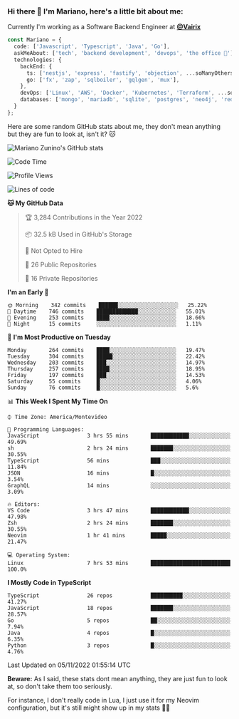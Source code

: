 ### Hi there 👋 I'm Mariano, here's a little bit about me:

Currently I'm working as a Software Backend Engineer at [**@Vairix**](https://vairix.com)

```ts
const Mariano = {
  code: ['Javascript', 'Typescript', 'Java', 'Go'],
  askMeAbout: ['tech', 'backend development', 'devops', 'the office 💼'],
  technologies: {
    backEnd: {
      ts: ['nestjs', 'express', 'fastify', 'objection', ...soManyOthersFrameworks],
      go: ['fx', 'zap', 'sqlboiler', 'gqlgen', 'mux'],
    },
    devOps: ['Linux', 'AWS', 'Docker', 'Kubernetes', 'Terraform', ...soManyOthersTools],
    databases: ['mongo', 'mariadb', 'sqlite', 'postgres', 'neo4j', 'redis'],
  }
};
```

Here are some random GitHub stats about me, they don't mean anything but they are fun to look at, isn't it? 🐱

![Mariano Zunino's GitHub stats](https://github-readme-stats.vercel.app/api?username=marianozunino&count_private=true&show_icons=true&theme=radical)

<!--START_SECTION:waka-->
![Code Time](http://img.shields.io/badge/Code%20Time-291%20hrs%2023%20mins-blue)

![Profile Views](http://img.shields.io/badge/Profile%20Views-1-blue)

![Lines of code](https://img.shields.io/badge/From%20Hello%20World%20I%27ve%20Written-360%20Thousand%20lines%20of%20code-blue)

**🐱 My GitHub Data** 

> 🏆 3,284 Contributions in the Year 2022
 > 
> 📦 32.5 kB Used in GitHub's Storage 
 > 
> 🚫 Not Opted to Hire
 > 
> 📜 26 Public Repositories 
 > 
> 🔑 16 Private Repositories  
 > 
**I'm an Early 🐤** 

```text
🌞 Morning    342 commits    ██████░░░░░░░░░░░░░░░░░░░   25.22% 
🌆 Daytime    746 commits    █████████████░░░░░░░░░░░░   55.01% 
🌃 Evening    253 commits    ████░░░░░░░░░░░░░░░░░░░░░   18.66% 
🌙 Night      15 commits     ░░░░░░░░░░░░░░░░░░░░░░░░░   1.11%

```
📅 **I'm Most Productive on Tuesday** 

```text
Monday       264 commits    ████░░░░░░░░░░░░░░░░░░░░░   19.47% 
Tuesday      304 commits    █████░░░░░░░░░░░░░░░░░░░░   22.42% 
Wednesday    203 commits    ███░░░░░░░░░░░░░░░░░░░░░░   14.97% 
Thursday     257 commits    ████░░░░░░░░░░░░░░░░░░░░░   18.95% 
Friday       197 commits    ███░░░░░░░░░░░░░░░░░░░░░░   14.53% 
Saturday     55 commits     █░░░░░░░░░░░░░░░░░░░░░░░░   4.06% 
Sunday       76 commits     █░░░░░░░░░░░░░░░░░░░░░░░░   5.6%

```


📊 **This Week I Spent My Time On** 

```text
⌚︎ Time Zone: America/Montevideo

💬 Programming Languages: 
JavaScript               3 hrs 55 mins       ████████████░░░░░░░░░░░░░   49.69% 
sh                       2 hrs 24 mins       ███████░░░░░░░░░░░░░░░░░░   30.55% 
TypeScript               56 mins             ███░░░░░░░░░░░░░░░░░░░░░░   11.84% 
JSON                     16 mins             █░░░░░░░░░░░░░░░░░░░░░░░░   3.54% 
GraphQL                  14 mins             ░░░░░░░░░░░░░░░░░░░░░░░░░   3.09%

🔥 Editors: 
VS Code                  3 hrs 47 mins       ████████████░░░░░░░░░░░░░   47.98% 
Zsh                      2 hrs 24 mins       ███████░░░░░░░░░░░░░░░░░░   30.55% 
Neovim                   1 hr 41 mins        █████░░░░░░░░░░░░░░░░░░░░   21.47%

💻 Operating System: 
Linux                    7 hrs 53 mins       █████████████████████████   100.0%

```

**I Mostly Code in TypeScript** 

```text
TypeScript               26 repos            ██████████░░░░░░░░░░░░░░░   41.27% 
JavaScript               18 repos            ███████░░░░░░░░░░░░░░░░░░   28.57% 
Go                       5 repos             ██░░░░░░░░░░░░░░░░░░░░░░░   7.94% 
Java                     4 repos             █░░░░░░░░░░░░░░░░░░░░░░░░   6.35% 
Python                   3 repos             █░░░░░░░░░░░░░░░░░░░░░░░░   4.76%

```



 Last Updated on 05/11/2022 01:55:14 UTC
<!--END_SECTION:waka-->

**Beware:** As I said, these stats dont mean anything, they are just fun to look at, so don't take them too seriously.

For instance, I don't really code in Lua, I just use it for my Neovim configuration, but it's still might show up in my stats 🤷‍♂️
